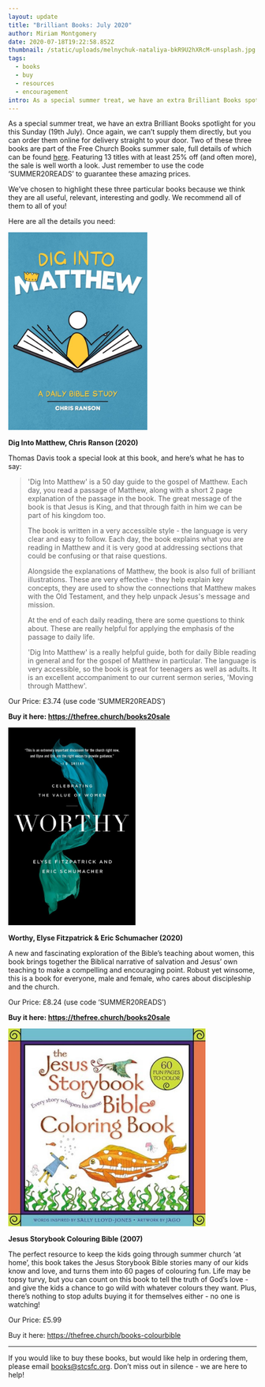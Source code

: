 ```yaml
---
layout: update
title: "Brilliant Books: July 2020"
author: Miriam Montgomery
date: 2020-07-18T19:22:58.852Z
thumbnail: /static/uploads/melnychuk-nataliya-bkR9U2hXRcM-unsplash.jpg
tags:
  - books
  - buy
  - resources
  - encouragement
intro: As a special summer treat, we have an extra Brilliant Books spotlight for you this Sunday (19th July).
---
```

As a special summer treat, we have an extra Brilliant Books spotlight for you this Sunday (19th July). Once again, we can’t supply them directly, but you can order them online for delivery straight to your door.
Two of these three books are part of the Free Church Books summer sale, full details of which can be found [here](https://books.freechurch.org/news/2020-06-27-summer-sale-2020). Featuring 13 titles with at least 25% off (and often more), the sale is well worth a look. Just remember to use the code ‘SUMMER20READS’ to guarantee these amazing prices.

We’ve chosen to highlight these three particular books because we think they are all useful, relevant, interesting and godly. We recommend all of them to all of you!

Here are all the details you need:

<img 
class="img-responsive"
style="max-height: 400px; width: auto;margin-right: auto;margin-left: auto;"
src="/static/uploads/dig-into-matthew.jpg"
alt="Dig Into Matthew" 
/>

**Dig Into Matthew, Chris Ranson (2020)**

Thomas Davis took a special look at this book, and here’s what he has to say: 

> 'Dig Into Matthew' is a 50 day guide to the gospel of Matthew. Each day, you read a passage of Matthew, along with a short 2 page explanation of the passage in the book. The great message of the book is that Jesus is King, and that through faith in him we can be part of his kingdom too.
> 
> 
> The book is written in a very accessible style - the language is very clear and easy to follow. Each day, the book explains what you are reading in Matthew and it is very good at addressing sections that could be confusing or that raise questions.
> 
> 
> Alongside the explanations of Matthew, the book is also full of brilliant illustrations. These are very effective - they help explain key concepts, they are used to show the connections that Matthew makes with the Old Testament, and they help unpack Jesus's message and mission.
> 
> 
> At the end of each daily reading, there are some questions to think about. These are really helpful for applying the emphasis of the passage to daily life.
> 
> 
> 'Dig Into Matthew' is a really helpful guide, both for daily Bible reading in general and for the gospel of Matthew in particular. The language is very accessible, so the book is great for teenagers as well as adults. It is an excellent accompaniment to our current sermon series, 'Moving through Matthew'.

Our Price: £3.74 (use code ‘SUMMER20READS’)

**Buy it here: https://thefree.church/books20sale**

<img 
class="img-responsive"
style="max-height: 400px; width: auto;margin-right: auto;margin-left: auto;"
src="/static/uploads/worthy.jpg"
alt="Worthy" 
/>

**Worthy, Elyse Fitzpatrick & Eric Schumacher (2020)**

A new and fascinating exploration of the Bible’s teaching about women, this book brings together the Biblical narrative of salvation and Jesus’ own teaching to make a compelling and encouraging point. Robust yet winsome, this is a book for everyone, male and female, who cares about discipleship and the church.

Our Price: £8.24 (use code ‘SUMMER20READS’)

**Buy it here: https://thefree.church/books20sale**

<img 
class="img-responsive"
style="max-height: 400px; width: auto;margin-right: auto;margin-left: auto;"
src="/static/uploads/jsb-cb.jpg"
alt="Jesus Storybook Colouring Bible?" 
/>

**Jesus Storybook Colouring Bible (2007)**

The perfect resource to keep the kids going through summer church ‘at home’, this book takes the Jesus Storybook Bible stories many of our kids know and love, and turns them into 60 pages of colouring fun. Life may be topsy turvy, but you can count on this book to tell the truth of God’s love - and give the kids a chance to go wild with whatever colours they want. Plus, there’s nothing to stop adults buying it for themselves either - no one is watching!

Our Price: £5.99

Buy it here: https://thefree.church/books-colourbible

<hr>

If you would like to buy these books, but would like help in ordering them, please email [books@stcsfc.org](mailto:books@stcsfc.org). Don’t miss out in silence - we are here to help!

